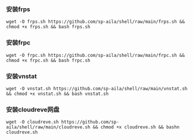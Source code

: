 ### 安装frps
````shell
wget -O frps.sh https://github.com/sp-aila/shell/raw/main/frps.sh && chmod +x frps.sh && bash frps.sh
````
### 安装frpc
````shell
wget -O frpc.sh https://github.com/sp-aila/shell/raw/main/frpc.sh && chmod +x frpc.sh && bash frpc.sh

````
### 安装vnstat
````shell
wget -O vnstat.sh https://github.com/sp-aila/shell/raw/main/vnstat.sh && chmod +x vnstat.sh && bash vnstat.sh 
````
### 安装cloudreve网盘
````shell
wget -O cloudreve.sh https://github.com/sp-aila/shell/raw/main/cloudreve.sh && chmod +x cloudreve.sh && bashn cloudreve.sh
````
